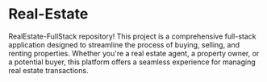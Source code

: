 # Real-Estate
RealEstate-FullStack repository! This project is a comprehensive full-stack application designed to streamline the process of buying, selling, and renting properties. Whether you're a real estate agent, a property owner, or a potential buyer, this platform offers a seamless experience for managing real estate transactions.
